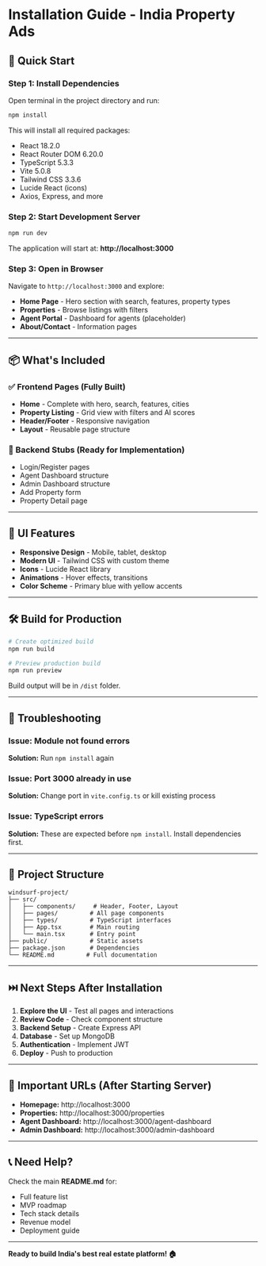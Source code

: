 # Installation Guide - India Property Ads

## 🚀 Quick Start

### Step 1: Install Dependencies

Open terminal in the project directory and run:

```bash
npm install
```

This will install all required packages:
- React 18.2.0
- React Router DOM 6.20.0
- TypeScript 5.3.3
- Vite 5.0.8
- Tailwind CSS 3.3.6
- Lucide React (icons)
- Axios, Express, and more

### Step 2: Start Development Server

```bash
npm run dev
```

The application will start at: **http://localhost:3000**

### Step 3: Open in Browser

Navigate to `http://localhost:3000` and explore:

- **Home Page** - Hero section with search, features, property types
- **Properties** - Browse listings with filters
- **Agent Portal** - Dashboard for agents (placeholder)
- **About/Contact** - Information pages

---

## 📦 What's Included

### ✅ Frontend Pages (Fully Built)
- **Home** - Complete with hero, search, features, cities
- **Property Listing** - Grid view with filters and AI scores
- **Header/Footer** - Responsive navigation
- **Layout** - Reusable page structure

### 🔨 Backend Stubs (Ready for Implementation)
- Login/Register pages
- Agent Dashboard structure
- Admin Dashboard structure
- Add Property form
- Property Detail page

---

## 🎨 UI Features

- **Responsive Design** - Mobile, tablet, desktop
- **Modern UI** - Tailwind CSS with custom theme
- **Icons** - Lucide React library
- **Animations** - Hover effects, transitions
- **Color Scheme** - Primary blue with yellow accents

---

## 🛠️ Build for Production

```bash
# Create optimized build
npm run build

# Preview production build
npm run preview
```

Build output will be in `/dist` folder.

---

## 🐛 Troubleshooting

### Issue: Module not found errors
**Solution:** Run `npm install` again

### Issue: Port 3000 already in use
**Solution:** Change port in `vite.config.ts` or kill existing process

### Issue: TypeScript errors
**Solution:** These are expected before `npm install`. Install dependencies first.

---

## 📁 Project Structure

```
windsurf-project/
├── src/
│   ├── components/     # Header, Footer, Layout
│   ├── pages/         # All page components
│   ├── types/         # TypeScript interfaces
│   ├── App.tsx        # Main routing
│   └── main.tsx       # Entry point
├── public/            # Static assets
├── package.json       # Dependencies
└── README.md         # Full documentation
```

---

## ⏭️ Next Steps After Installation

1. **Explore the UI** - Test all pages and interactions
2. **Review Code** - Check component structure
3. **Backend Setup** - Create Express API
4. **Database** - Set up MongoDB
5. **Authentication** - Implement JWT
6. **Deploy** - Push to production

---

## 🔗 Important URLs (After Starting Server)

- **Homepage:** http://localhost:3000
- **Properties:** http://localhost:3000/properties
- **Agent Dashboard:** http://localhost:3000/agent-dashboard
- **Admin Dashboard:** http://localhost:3000/admin-dashboard

---

## 📞 Need Help?

Check the main **README.md** for:
- Full feature list
- MVP roadmap
- Tech stack details
- Revenue model
- Deployment guide

---

**Ready to build India's best real estate platform! 🏠**
